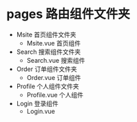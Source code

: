 # pages 路由组件文件夹

- Msite 首页组件文件夹
  - Msite.vue 首页组件
- Search 搜索组件文件夹
  - Search.vue 搜索组件
- Order 订单组件文件夹
  - Order.vue 订单组件
- Profile 个人组件文件夹
  - Profile.vue 个人组件
- Login 登录组件
  - Login.vue
  